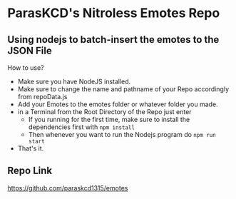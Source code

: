 # ParasKCD's Nitroless Emotes Repo

## Using nodejs to batch-insert the emotes to the JSON File

How to use?

- Make sure you have NodeJS installed.
- Make sure to change the name and pathname of your Repo accordingly from repoData.js
- Add your Emotes to the emotes folder or whatever folder you made.
- in a Terminal from the Root Directory of the Repo just enter
  - If you running for the first time, make sure to install the dependencies first with `npm install`
  - Then whenever you want to run the Nodejs program do `npm run start`
- That's it.

## Repo Link

https://github.com/paraskcd1315/emotes
